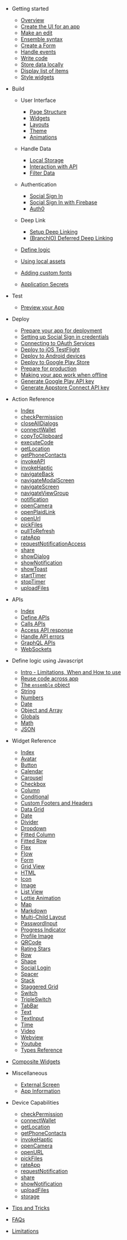 - Getting started

  - [Overview](getting-started/home)
  - [Create the UI for an app](./getting-started/1-create-app)
  - [Make an edit](./getting-started/2-edit)
  - [Ensemble syntax](./getting-started/3-ensemble-syntax)
  - [Create a Form](./getting-started/4-form)
  - [Handle events](./getting-started/5-actions)
  - [Write code](./getting-started/6-code)
  - [Store data locally](./getting-started/7-storage)
  - [Display list of items](./getting-started/8-item-template)
  - [Style widgets](./getting-started/9-styling)

- Build

  - User Interface

    - [Page Structure](build/user-interface/1-page-structure)
    - [Widgets](build/user-interface/2-widgets)
    - [Layouts](build/user-interface/3-layouts)
    - [Theme](build/user-interface/4-theme)
    - [Animations](build/user-interface/3-animations)

  - Handle Data

    - [Local Storage](build/handle-data/local-storage/1-local-storage)
    - [Interaction with API](build/handle-data/item-template/1-interaction-with-api)
    - [Filter Data](build/handle-data/item-template/2-filter-data)

  - Authentication

    - [Social Sign In](build/authentication/social-signin)
    - [Social Sign In with Firebase](build/authentication/social-signin-firebase)
    - [Auth0](build/authentication/auth0)

  - Deep Link
    - [Setup Deep Linking](build/deep-link/deeplink.md)
    - [(BranchIO) Deferred Deep Linking](build/deep-link/deferred-deeplink.md)

  - [Define logic](javascript-reference/README)
  - [Using local assets](build/local-assets)
  - [Adding custom fonts](build/custom-fonts)
  - [Application Secrets](build/secrets)

- Test

  - [Preview your App](test/1-preview-app)

- Deploy

  - [Prepare your app for deployment](deploy/1-prepare-app)
  - [Setting up Social Sign in credentials](deploy/2-social-signin)
  - [Connecting to OAuth Services](deploy/3-oauth-services)
  - [Deploy to iOS TestFlight](deploy/3-ios-appstore)
  - [Deploy to Android devices](deploy/4-android-device)
  - [Deploy to Google Play Store](deploy/5-android-play-store)
  - [Prepare for production](deploy/6-prepare-for-production)
  - [Making your app work when offline](deploy/7-offline-mode)
  - [Generate Google Play API key](deploy/8-google-play-api-key)
  - [Generate Appstore Connect API key](deploy/9-appstore-connect-api-key)

- Action Reference

  - [Index](/actions/directory)
  - [checkPermission](/actions/26-checkPermission)
  - [closeAllDialogs](/actions/12-closeAllDialogs)
  - [connectWallet](/actions/18-connectWallet)
  - [copyToClipboard](/actions/17-copyToClipboard)
  - [executeCode](/actions/2-executeCode)
  - [getLocation](/actions/14-getLocation)
  - [getPhoneContacts](/actions/25-getPhone)
  - [invokeAPI](/actions/1-invokeAPI)
  - [invokeHaptic](/actions/23-invokeHaptic)
  - [navigateBack](/actions/7-navigateBack)
  - [navigateModalScreen](/actions/9-navigateModalScreen)
  - [navigateScreen](/actions/8-navigateScreen)
  - [navigateViewGroup](/actions/29-navigateViewGroup)
  - [notification](/actions/21-notification)
  - [openCamera](/actions/3-openCamera)
  - [openPlaidLink](/actions/21-openPlaidLink)
  - [openUrl](/actions/4-openUrl)
  - [pickFiles](/actions/16-pickFiles)
  - [pullToRefresh](/actions/24-pulltorefresh)
  - [rateApp](/actions/28-rateApp)
  - [requestNotificationAccess](/actions/19-requestNotificationAccess)
  - [share](/actions/27-share)
  - [showDialog](/actions/11-showDialog)
  - [showNotification](/actions/20-showNotification)
  - [showToast](/actions/6-showToast)
  - [startTimer](/actions/5-startTimer)
  - [stopTimer](/actions/13-stopTimer)
  - [uploadFiles](/actions/15-uploadFiles)

- APIs

  - [Index](/APIs/index)
  - [Define APIs](/APIs/define-api)
  - [Calls APIs](/APIs/call-api)
  - [Access API response](/APIs/access-api-response)
  - [Handle API errors](/APIs/on-error)
  - [GraphQL APIs](/APIs/graphql)
  - [WebSockets](/APIs/websocket)

- Define logic using Javascript

  - [Intro - Limitations, When and How to use](javascript-reference/README)
  - [Reuse code across app](javascript-reference/global-scripts)
  - [The `ensemble` object](javascript-reference/Ensemble)
  - [String](javascript-reference/String)
  - [Numbers](javascript-reference/Numbers)
  - [Date](javascript-reference/Date)
  - [Object and Array](javascript-reference/MapAndArray)
  - [Globals](javascript-reference/Global)
  - [Math](javascript-reference/Math)
  - [JSON](javascript-reference/JSON)

- Widget Reference

  - [Index](/widget-reference/directory)
  - [Avatar](/widget-reference/avatar)
  - [Button](/widget-reference/button)
  - [Calendar](/widget-reference/calendar.md)
  - [Carousel](/widget-reference/carousel)
  - [Checkbox](/widget-reference/checkbox)
  - [Column](/widget-reference/column)
  - [Conditional](/widget-reference/conditional)
  - [Custom Footers and Headers](/widget-reference/custom-foot-head)
  - [Data Grid](/widget-reference/datagrid)
  - [Date](/widget-reference/date)
  - [Divider](/widget-reference/divider)
  - [Dropdown](/widget-reference/dropdown)
  - [Fitted Column](/widget-reference/fitted-column)
  - [Fitted Row](/widget-reference/fitted-row)
  - [Flex](/widget-reference/flex)
  - [Flow](/widget-reference/flow)
  - [Form](/widget-reference/form)
  - [Grid View](/widget-reference/gridview)
  - [HTML](/widget-reference/html)
  - [Icon](/widget-reference/Icon)
  - [Image](/widget-reference/Image)
  - [List View](/widget-reference/listview)
  - [Lottie Animation](/widget-reference/lottie)
  - [Map](/widget-reference/Map)
  - [Markdown](/widget-reference/markdown)
  - [Multi-Child Layout](/widget-reference/multi-child-layouts)
  - [PasswordInput](/widget-reference/passwordinput)
  - [Progress Indicator](/widget-reference/progressindicator)
  - [Profile Image](/widget-reference/profile-image)
  - [QRCode](/widget-reference/qrcode)
  - [Rating Stars](/widget-reference/rating-widget)
  - [Row](/widget-reference/row)
  - [Shape](/widget-reference/shape)
  - [Social Login](/widget-reference/social-login)
  - [Spacer](/widget-reference/spacer)
  - [Stack](/widget-reference/stack)
  - [Staggered Grid](/widget-reference/staggeredgrid)
  - [Switch](/widget-reference/switch)
  - [TripleSwitch](/widget-reference/triple-state-switch)
  - [TabBar](/widget-reference/tabbar)
  - [Text](/widget-reference/text)
  - [TextInput](/widget-reference/textinput)
  - [Time](/widget-reference/time)
  - [Video](/widget-reference/video)
  - [Webview](/widget-reference/webview)
  - [Youtube](/widget-reference/youtube)
  - [Types Reference](/widget-reference/types)

- [Composite Widgets](./composite-widgets/index)

- Miscellaneous
  - [External Screen](/miscellaneous/external-screen)
  - [App Information](/miscellaneous/app-info)

- Device Capabilities
  - [checkPermission](/device-capabilities/26-checkPermission)
  - [connectWallet](/device-capabilities/18-connectWallet)
  - [getLocation](/device-capabilities/14-getLocation)
  - [getPhoneContacts](/device-capabilities/25-getPhone)
  - [invokeHaptic](/device-capabilities/23-invokeHaptic)
  - [openCamera](/device-capabilities/3-openCamera)
  - [openURL](/device-capabilities/10-openUrl)
  - [pickFiles](/device-capabilities/16-pickFiles)
  - [rateApp](/device-capabilities/28-rateApp)
  - [requestNotification](/device-capabilities/19-requestNotificationAccess)
  - [share](/device-capabilities/27-share)
  - [showNotification](/device-capabilities/20-showNotification)
  - [uploadFiles](/device-capabilities/15-uploadFiles)
  - [storage](/device-capabilities/storage.md)

- [Tips and Tricks](tips-and-tricks/directory)

<!-- * [Exercises](./exercises/index)
  * [Prerequisite](./exercises/0-prerequisite)
  * [Update the title](./exercises/1-update-app-title)
  * [Add a header](./exercises/2-add-header)
  * [Add location field](./exercises/3-add-location-field)
  * [Display task locations](./exercises/4-display-task-locations)
  * [Final code](./exercises/final-code) -->

- [FAQs](./faq)

- [Limitations](./limitations)
